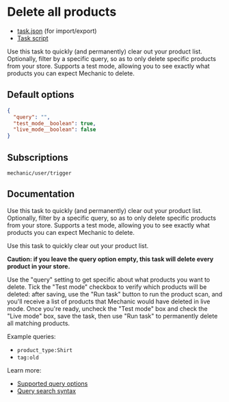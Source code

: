 # Delete all products

* [task.json](../../tasks/delete-all-products.json) (for import/export)
* [Task script](./script.liquid)

Use this task to quickly (and permanently) clear out your product list. Optionally, filter by a specific query, so as to only delete specific products from your store. Supports a test mode, allowing you to see exactly what products you can expect Mechanic to delete.

## Default options

```json
{
  "query": "",
  "test_mode__boolean": true,
  "live_mode__boolean": false
}
```

## Subscriptions

```liquid
mechanic/user/trigger
```

## Documentation

Use this task to quickly (and permanently) clear out your product list. Optionally, filter by a specific query, so as to only delete specific products from your store. Supports a test mode, allowing you to see exactly what products you can expect Mechanic to delete.

Use this task to quickly clear out your product list.

**Caution: if you leave the query option empty, this task will delete every product in your store.**

Use the "query" setting to get specific about what products you want to delete. Tick the "Test mode" checkbox to verify which products will be deleted: after saving, use the "Run task" button to run the product scan, and you'll receive a list of products that Mechanic would have deleted in live mode. Once you're ready, uncheck the "Test mode" box and check the "Live mode" box, save the task, then use "Run task" to permanently delete all matching products.

Example queries:

* `product_type:Shirt`
* `tag:old`

Learn more:

* [Supported query options](https://help.shopify.com/en/api/graphql-admin-api/reference/queryroot#products-2019-07)
* [Query search syntax](https://help.shopify.com/api/getting-started/search-syntax)

